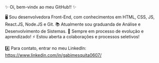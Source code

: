 ✨ Oi, bem-vindx ao meu GitHub!! ✨


🖥️ Sou desenvolvedora Front-End, com conhecimentos em HTML, CSS, JS, React.JS, Node.JS e Git.
📚 Atualmente sou graduanda de Análise e Desenvolvimento de Sistemas.
🌱 Sempre em processo de evolução e aprendizado!
⚡ Estou aberta a colaborações e processos seletivos!

#️⃣ Para contato, entrar no meu LinkedIn: https://www.linkedin.com/in/gabimesquita0607/
